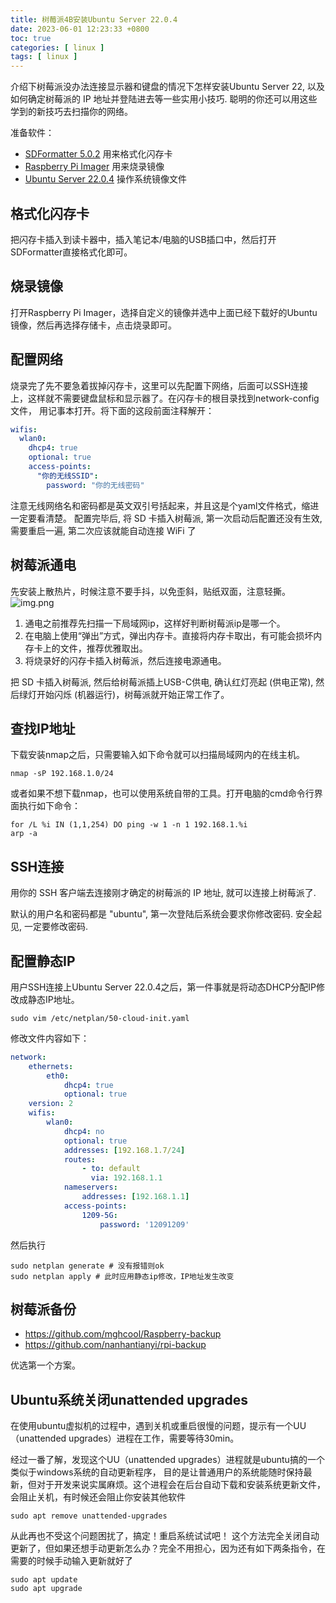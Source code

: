 ```yaml
---
title: 树莓派4B安装Ubuntu Server 22.0.4
date: 2023-06-01 12:23:33 +0800
toc: true
categories: [ linux ]
tags: [ linux ]
---
```


介绍下树莓派没办法连接显示器和键盘的情况下怎样安装Ubuntu Server 22, 以及如何确定树莓派的 IP 地址并登陆进去等一些实用小技巧. 聪明的你还可以用这些学到的新技巧去扫描你的网络。

准备软件：

* [SDFormatter 5.0.2](https://pan.baidu.com/s/1fpKnVL8Kcpd4OidMMUhkKw?pwd=3zh5) 用来格式化闪存卡
* [Raspberry Pi Imager](https://downloads.raspberrypi.org/imager/imager_latest.exe) 用来烧录镜像
* [Ubuntu Server 22.0.4](https://old-releases.ubuntu.com/releases/22.04/ubuntu-22.04.1-preinstalled-server-arm64+raspi.img.xz) 操作系统镜像文件

<!-- more -->

## 格式化闪存卡
把闪存卡插入到读卡器中，插入笔记本/电脑的USB插口中，然后打开SDFormatter直接格式化即可。

## 烧录镜像
打开Raspberry Pi Imager，选择自定义的镜像并选中上面已经下载好的Ubuntu镜像，然后再选择存储卡，点击烧录即可。

## 配置网络
烧录完了先不要急着拔掉闪存卡，这里可以先配置下网络，后面可以SSH连接上，这样就不需要键盘鼠标和显示器了。在闪存卡的根目录找到network-config文件，
用记事本打开。将下面的这段前面注释解开：
```yaml
wifis:
  wlan0:
    dhcp4: true
    optional: true
    access-points:
      "你的无线SSID":
        password: "你的无线密码"
```
注意无线网络名和密码都是英文双引号括起来，并且这是个yaml文件格式，缩进一定要看清楚。
配置完毕后, 将 SD 卡插入树莓派, 第一次启动后配置还没有生效, 需要重启一遍, 第二次应该就能自动连接 WiFi 了

## 树莓派通电

先安装上散热片，时候注意不要手抖，以免歪斜，贴纸双面，注意轻撕。
![img.png](https://xnstatic-1253397658.file.myqcloud.com/20230729-05.png)

1. 通电之前推荐先扫描一下局域网ip，这样好判断树莓派ip是哪一个。
2. 在电脑上使用“弹出”方式，弹出内存卡。直接将内存卡取出，有可能会损坏内存卡上的文件，推荐优雅取出。
3. 将烧录好的闪存卡插入树莓派，然后连接电源通电。

把 SD 卡插入树莓派, 然后给树莓派插上USB-C供电, 确认红灯亮起 (供电正常), 
然后绿灯开始闪烁 (机器运行)，树莓派就开始正常工作了。

## 查找IP地址
下载安装nmap之后，只需要输入如下命令就可以扫描局域网内的在线主机。
```
nmap -sP 192.168.1.0/24
```
或者如果不想下载nmap，也可以使用系统自带的工具。打开电脑的cmd命令行界面执行如下命令：
```
for /L %i IN (1,1,254) DO ping -w 1 -n 1 192.168.1.%i
arp -a
```

## SSH连接
用你的 SSH 客户端去连接刚才确定的树莓派的 IP 地址, 就可以连接上树莓派了.

默认的用户名和密码都是 "ubuntu", 第一次登陆后系统会要求你修改密码. 安全起见, 一定要修改密码.

## 配置静态IP
用户SSH连接上Ubuntu Server 22.0.4之后，第一件事就是将动态DHCP分配IP修改成静态IP地址。
```
sudo vim /etc/netplan/50-cloud-init.yaml
```
修改文件内容如下：
```yaml
network:
    ethernets:
        eth0:
            dhcp4: true
            optional: true
    version: 2
    wifis:
        wlan0:
            dhcp4: no
            optional: true
            addresses: [192.168.1.7/24]
            routes:
                - to: default
                  via: 192.168.1.1
            nameservers:
                addresses: [192.168.1.1]
            access-points:
                1209-5G:
                    password: '12091209'
```
然后执行
```
sudo netplan generate # 没有报错则ok
sudo netplan apply # 此时应用静态ip修改，IP地址发生改变
```

## 树莓派备份

* https://github.com/mghcool/Raspberry-backup
* https://github.com/nanhantianyi/rpi-backup

优选第一个方案。

## Ubuntu系统关闭unattended upgrades
在使用ubuntu虚拟机的过程中，遇到关机或重启很慢的问题，提示有一个UU（unattended upgrades）进程在工作，需要等待30min。

经过一番了解，发现这个UU（unattended upgrades）进程就是ubuntu搞的一个类似于windows系统的自动更新程序，
目的是让普通用户的系统能随时保持最新，但对于开发来说实属麻烦。这个进程会在后台自动下载和安装系统更新文件，会阻止关机，有时候还会阻止你安装其他软件

```
sudo apt remove unattended-upgrades
```
从此再也不受这个问题困扰了，搞定！重启系统试试吧！
这个方法完全关闭自动更新了，但如果还想手动更新怎么办？完全不用担心，因为还有如下两条指令，在需要的时候手动输入更新就好了
```
sudo apt update
sudo apt upgrade
```
